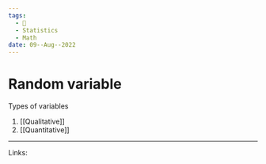 ```yaml
---
tags:
  - 🌱
  - Statistics
  - Math
date: 09--Aug--2022
---
```


# Random variable

Types of variables

1. [[Qualitative]]
2. [[Quantitative]]

---
Links: 